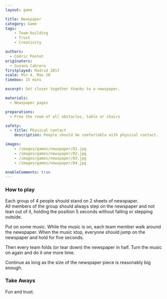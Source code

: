 ```yaml
---
layout: game

title: Newspaper
category: Game
tags:
    - Team-building
    - Trust
    - Creativity

authors: 
  - Cédric Pontet
originators: 
  - Susana Cabrero
firstplayed: Madrid 2017
scale: Min 4, Max 20
timebox: 15 mins

excerpt: Get closer together thanks to a newspaper.

materials:
  - Newspaper pages

preparations:
  - Free the room of all obstacles, table or chairs

safety:
  - title: Physical contact
    description: People should be comfortable with physical contact.

images:
    - /images/games/newspaper/01.jpg
    - /images/games/newspaper/02.jpg
    - /images/games/newspaper/03.jpg
    - /images/games/newspaper/04.jpg

enableComments: true
---
```


### How to play

Each group of 4 people should stand on 2 sheets of newspaper.  
All members of the group should always step on the newspaper and not lean out of it, holding the position 5 seconds without falling or stepping outside. 

Put on some music. 
While the music is on, each team member walk around the newspaper.
When the music stop, everyone should jump on the newspaper and hold for five seconds.  

Then every team folds (or tear down) the newspaper in half.
Turn the music on again and do it one more time.

Continue as long as the size of the newspaper piece is reasonably big enough.


### Take Aways

Fun and trust.
